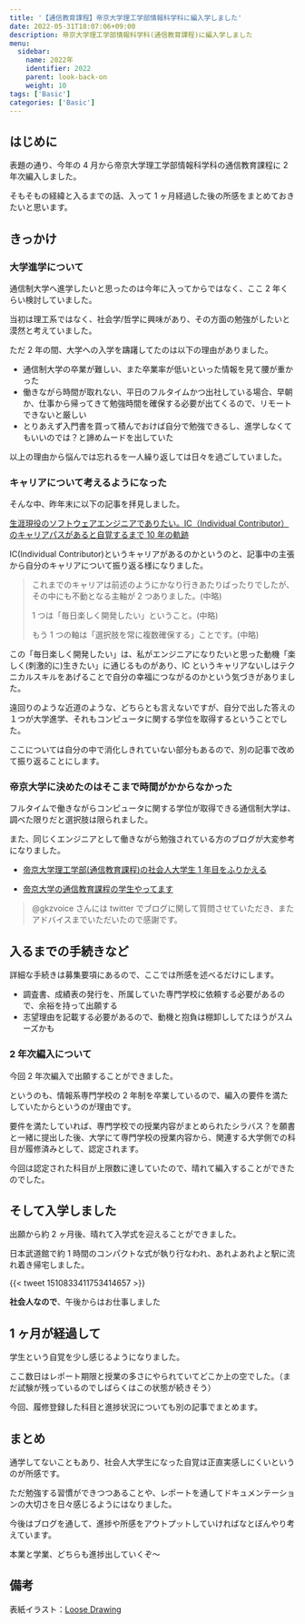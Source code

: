 ```yaml
---
title: '【通信教育課程】帝京大学理工学部情報科学科に編入学しました'
date: 2022-05-31T18:07:06+09:00
description: 帝京大学理工学部情報科学科(通信教育課程)に編入学しました
menu:
  sidebar:
    name: 2022年
    identifier: 2022
    parent: look-back-on
    weight: 10
tags: ['Basic']
categories: ['Basic']
---
```


## はじめに

表題の通り、今年の 4 月から帝京大学理工学部情報科学科の通信教育課程に 2 年次編入しました。

そもそもの経緯と入るまでの話、入って 1 ヶ月経過した後の所感をまとめておきたいと思います。

## きっかけ

### 大学進学について

通信制大学へ進学したいと思ったのは今年に入ってからではなく、ここ 2 年くらい検討していました。

当初は理工系ではなく、社会学/哲学に興味があり、その方面の勉強がしたいと漠然と考えていました。

ただ 2 年の間、大学への入学を躊躇してたのは以下の理由がありました。

- 通信制大学の卒業が難しい、また卒業率が低いといった情報を見て腰が重かった
- 働きながら時間が取れない、平日のフルタイムかつ出社している場合、早朝か、仕事から帰ってきて勉強時間を確保する必要が出てくるので、リモートできないと厳しい
- とりあえず入門書を買って積んでおけば自分で勉強できるし、進学しなくてもいいのでは？と諦めムードを出していた

以上の理由から悩んでは忘れるを一人繰り返しては日々を過ごしていました。

### キャリアについて考えるようになった

そんな中、昨年末に以下の記事を拝見しました。

[生涯現役のソフトウェアエンジニアでありたい。IC（Individual Contributor）のキャリアパスがあると自覚するまで 10 年の軌跡](https://engineer-lab.findy-code.io/gfx)

IC(Individual Contributor)というキャリアがあるのかというのと、記事中の主張から自分のキャリアについて振り返る様になりました。

> これまでのキャリアは前述のようにかなり行きあたりばったりでしたが、その中にも不動となる主軸が 2 つありました。(中略)
>
> 1 つは「毎日楽しく開発したい」ということ。(中略)
>
> もう 1 つの軸は「選択肢を常に複数確保する」ことです。(中略)

この「毎日楽しく開発したい」は、私がエンジニアになりたいと思った動機「楽しく(刺激的に)生きたい」に通じるものがあり、IC というキャリアないしはテクニカルスキルをあげることで自分の幸福につながるのかという気づきがありました。

遠回りのような近道のような、どちらとも言えないですが、自分で出した答えの１つが大学進学、それもコンピュータに関する学位を取得するということでした。

ここについては自分の中で消化しきれていない部分もあるので、別の記事で改めて振り返ることにします。

### 帝京大学に決めたのはそこまで時間がかからなかった

フルタイムで働きながらコンピュータに関する学位が取得できる通信制大学は、調べた限りだと選択肢は限られました。

また、同じくエンジニアとして働きながら勉強されている方のブログが大変参考になりました。

- [帝京大学理工学部(通信教育課程)の社会人大学生 1 年目をふりかえる](https://gkzz.dev/posts/sophomore-voice/)

- [帝京大学の通信教育課程の学生やってます](https://bnpb.hatenablog.com/entry/2019/05/26/135022)

> @gkzvoice さんには twitter でブログに関して質問させていただき、またアドバイスまでいただいたので感謝です。

## 入るまでの手続きなど

詳細な手続きは募集要項にあるので、ここでは所感を述べるだけにします。

- 調査書、成績表の発行を、所属していた専門学校に依頼する必要があるので、余裕を持って出願する
- 志望理由を記載する必要があるので、動機と抱負は棚卸ししてたほうがスムーズかも

### 2 年次編入について

今回 2 年次編入で出願することができました。

というのも、情報系専門学校の 2 年制を卒業しているので、編入の要件を満たしていたからというのが理由です。

要件を満たしていれば、専門学校での授業内容がまとめられたシラバス？を願書と一緒に提出した後、大学にて専門学校の授業内容から、関連する大学側での科目が履修済みとして、認定されます。

今回は認定された科目が上限数に達していたので、晴れて編入することができたのでした。

## そして入学しました

出願から約 2 ヶ月後、晴れて入学式を迎えることができました。

日本武道館で約 1 時間のコンパクトな式が執り行なわれ、あれよあれよと駅に流れ着き帰宅しました。

{{< tweet 1510833411753414657 >}}

**社会人なので**、午後からはお仕事しました

## 1 ヶ月が経過して

学生という自覚を少し感じるようになりました。

ここ数日はレポート期限と授業の多さにやられていてどこか上の空でした。（まだ試験が残っているのでしばらくはこの状態が続きそう）

今回、履修登録した科目と進捗状況についても別の記事でまとめます。

## まとめ

通学してないこともあり、社会人大学生になった自覚は正直実感しにくいというのが所感です。

ただ勉強する習慣ができつつあることや、レポートを通してドキュメンテーションの大切さを日々感じるようにはなりました。

今後はブログを通して、進捗や所感をアウトプットしていければなとぼんやり考えています。

本業と学業、どちらも進捗出していくぞ〜

## 備考

表紙イラスト：[Loose Drawing](https://loosedrawing.com/)
